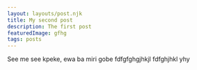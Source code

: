 ```yaml
---
layout: layouts/post.njk
title: My second post
description: The first post
featuredImage: gfhg
tags: posts
---
```


See me see kpeke, ewa ba miri gobe
fdfgfghgjhkjl
fdfghjhkl
yhy